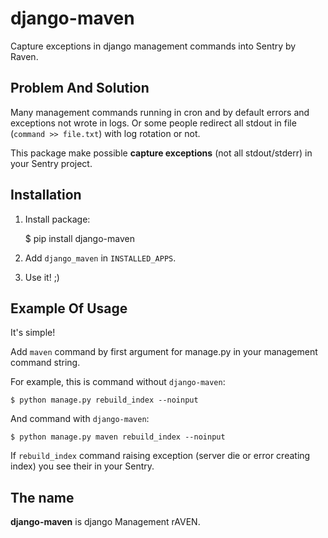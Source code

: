 django-maven
============

Capture exceptions in django management commands into Sentry by Raven.

Problem And Solution
--------------------

Many management commands running in cron and by default errors and exceptions not wrote in logs.
Or some people redirect all stdout in file (`command >> file.txt`) with log rotation or not.

This package make possible **capture exceptions** (not all stdout/stderr) in your Sentry project.

Installation
------------

1. Install package:

    $ pip install django-maven

2. Add `django_maven` in `INSTALLED_APPS`.

3. Use it! ;)

Example Of Usage
----------------

It's simple!

Add `maven` command by first argument for manage.py in your management command string.

For example, this is command without `django-maven`:

    $ python manage.py rebuild_index --noinput

And command with `django-maven`:

    $ python manage.py maven rebuild_index --noinput

If `rebuild_index` command raising exception (server die or error creating index) you see their in your Sentry.

The name
--------

**django-maven** is django Management rAVEN.
